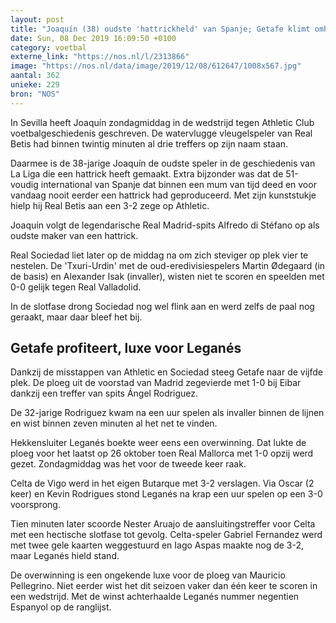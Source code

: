 ```yaml
---
layout: post
title: "Joaquín (38) oudste 'hattrickheld' van Spanje; Getafe klimt omhoog"
date: Sun, 08 Dec 2019 16:09:50 +0100
category: voetbal
externe_link: "https://nos.nl/l/2313866"
image: "https://nos.nl/data/image/2019/12/08/612647/1008x567.jpg"
aantal: 362
unieke: 229
bron: "NOS"
---
```


<p>In Sevilla heeft Joaquín zondagmiddag in de wedstrijd tegen Athletic Club voetbalgeschiedenis geschreven. De watervlugge vleugelspeler van Real Betis had binnen twintig minuten al drie treffers op zijn naam staan.</p>
<p>Daarmee is de 38-jarige Joaquín de oudste speler in de geschiedenis van La Liga die een hattrick heeft gemaakt. Extra bijzonder was dat de 51-voudig international van Spanje dat binnen een mum van tijd deed en voor vandaag nooit eerder een hattrick had geproduceerd. Met zijn kunststukje hielp hij Real Betis aan een 3-2 zege op Athletic.</p>
<p>Joaquín volgt de legendarische Real Madrid-spits Alfredo di Stéfano op als oudste maker van een hattrick.</p>
<p>Real Sociedad liet later op de middag na om zich steviger op plek vier te nestelen. De 'Txuri-Urdin' met de oud-eredivisiespelers Martin Ødegaard (in de basis) en Alexander Isak (invaller), wisten niet te scoren en speelden met 0-0 gelijk tegen Real Valladolid.</p>
<p>In de slotfase drong Sociedad nog wel flink aan en werd zelfs de paal nog geraakt, maar daar bleef het bij.</p>
<h2>Getafe profiteert, luxe voor Leganés</h2>
<p>Dankzij de misstappen van Athletic en Sociedad steeg Getafe naar de vijfde plek. De ploeg uit de voorstad van Madrid zegevierde met 1-0 bij Eibar dankzij een treffer van spits Ángel Rodriguez.</p>
<p>De 32-jarige Rodriguez kwam na een uur spelen als invaller binnen de lijnen en wist binnen zeven minuten al het net te vinden.</p>
<p>Hekkensluiter Leganés boekte weer eens een overwinning. Dat lukte de ploeg voor het laatst op 26 oktober toen Real Mallorca met 1-0 opzij werd gezet. Zondagmiddag was het voor de tweede keer raak.</p>
<p>Celta de Vigo werd in het eigen Butarque met 3-2 verslagen. Via Oscar (2 keer) en Kevin Rodrigues stond Leganés na krap een uur spelen op een 3-0 voorsprong.</p>
<p>Tien minuten later scoorde Nester Aruajo de aansluitingstreffer voor Celta met een hectische slotfase tot gevolg. Celta-speler Gabriel Fernandez werd met twee gele kaarten weggestuurd en Iago Aspas maakte nog de 3-2, maar Leganés hield stand.</p>
<p>De overwinning is een ongekende luxe voor de ploeg van Mauricio Pellegrino. Niet eerder wist het dit seizoen vaker dan één keer te scoren in een wedstrijd. Met de winst achterhaalde Leganés nummer negentien Espanyol op de ranglijst.</p>
